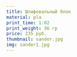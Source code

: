 ```yaml
---
title: Шлифовальный блок
material: pla
print_time: 1:02
print_weight: 36 гр
price: 235 руб.
thumbnail: sander.jpg
img: sander1.jpg
---
```

